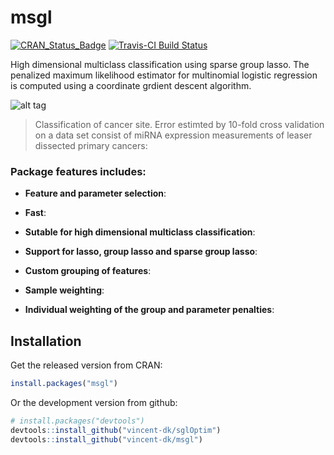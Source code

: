 # msgl

[![CRAN_Status_Badge](http://www.r-pkg.org/badges/version/msgl)](http://cran.r-project.org/package=msgl)
[![Travis-CI Build Status](https://travis-ci.org/vincent-dk/msgl.svg?branch=master)](https://travis-ci.org/vincent-dk/msgl)

High dimensional multiclass classification using sparse group lasso. The penalized maximum likelihood estimator for multinomial logistic regression is computed using a coordinate grdient descent algorithm.

![alt tag](https://raw.github.com/vincent-dk/msgl/master/fig1.png)
> Classification of cancer site. Error estimted by 10-fold cross validation on a data set consist of miRNA expression measurements of leaser dissected primary cancers:

### Package features includes:

* **Feature and parameter selection**:

* **Fast**:

* **Sutable for high dimensional multiclass classification**:

* **Support for lasso, group lasso and sparse group lasso**:

* **Custom grouping of features**:

* **Sample weighting**:

* **Individual weighting of the group and parameter penalties**:

## Installation

Get the released version from CRAN:

```R
install.packages("msgl")
```

Or the development version from github:

```R
# install.packages("devtools")
devtools::install_github("vincent-dk/sglOptim")
devtools::install_github("vincent-dk/msgl")
```
